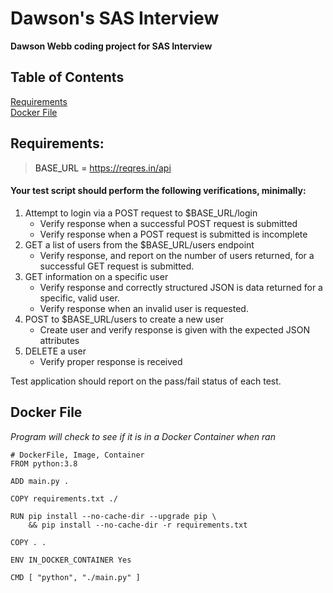 # Dawson's SAS Interview
**Dawson Webb coding project for SAS Interview**

## Table of Contents  
[Requirements](#requirements)  
[Docker File](#docker)  




<a name="requirements"/>

## Requirements:
>BASE_URL = https://reqres.in/api
#### Your test script should perform the following verifications, minimally:
1. Attempt to login via a POST request to $BASE_URL/login
    - Verify response when a successful POST request is submitted
    - Verify response when a POST request is submitted is incomplete
2. GET a list of users from the $BASE_URL/users endpoint
    - Verify response, and report on the number of users returned, for a successful GET request is submitted.
3. GET information on a specific user
    - Verify response and correctly structured JSON is data returned for a specific, valid user.
    - Verify response when an invalid user is requested.
4. POST to $BASE_URL/users to create a new user
    - Create user and verify response is given with the expected JSON attributes
5. DELETE a user
    - Verify proper response is received

Test application should report on the pass/fail status of each test.

<a name="docker"/>

## Docker File
_Program will check to see if it is in a Docker Container when ran_
```
# DockerFile, Image, Container
FROM python:3.8

ADD main.py .

COPY requirements.txt ./

RUN pip install --no-cache-dir --upgrade pip \
    && pip install --no-cache-dir -r requirements.txt

COPY . .

ENV IN_DOCKER_CONTAINER Yes

CMD [ "python", "./main.py" ]

```
